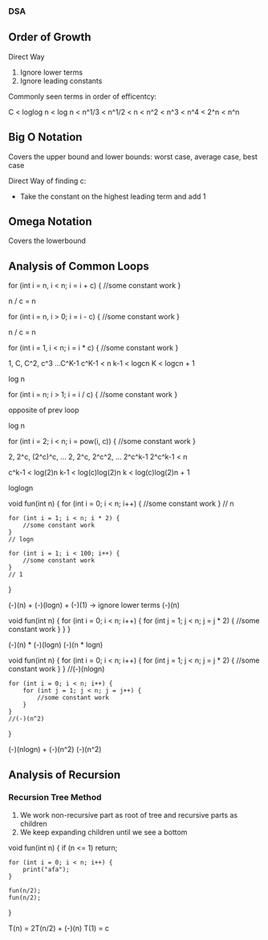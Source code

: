 ### DSA

## Order of Growth

Direct Way

1. Ignore lower terms
2. Ignore leading constants

Commonly seen terms in order of efficentcy:

C < loglog n < log n < n^1/3 < n^1/2 < n < n^2 < n^3 < n^4 < 2^n < n^n

## Big O Notation

Covers the upper bound and lower bounds: worst case, average case, best case

Direct Way of finding c:
- Take the constant on the highest leading term and add 1

## Omega Notation

Covers the lowerbound

## Analysis of Common Loops

for (int i = n, i < n; i = i + c) { 
	//some constant work
}

n / c = n

for (int i = n, i > 0; i = i - c) { 
	//some constant work
}

n / c = n

for (int i = 1, i < n; i = i * c) { 
	//some constant work
}

1, C, C^2, c^3 ...C^K-1
c^K-1 < n
k-1 < logcn
K < logcn + 1

log n

for (int i = n; i > 1; i = i / c) { 
	//some constant work
}

opposite of prev loop

log n

for (int i = 2; i < n; i = pow(i, c)) { 
	//some constant work
}

2, 2^c, (2^c)^c, ...
2, 2^c, 2^c^2, ... 2^c^k-1
2^c^k-1 < n

c^k-1 < log(2)n
k-1 < log(c)log(2)n
k < log(c)log(2)n + 1

loglogn

void fun(int n) { 
	for (int i = 0; i < n; i++) { 
		//some constant work
	}
	// n

	for (int i = 1; i < n; i * 2) { 
		//some constant work
	}
	// logn

	for (int i = 1; i < 100; i++) { 
		//some constant work
	}
	// 1
}

(-)(n) + (-)(logn) + (-)(1) -> ignore lower terms
(-)(n)

void fun(int n) { 
	for (int i = 0; i < n; i++) { 
		for (int j = 1; j < n; j = j * 2) { 
			//some constant work
		}
	}
}

(-)(n) * (-)(logn)
(-)(n * logn)


void fun(int n) { 
	for (int i = 0; i < n; i++) { 
		for (int j = 1; j < n; j = j * 2) { 
			//some constant work
		}
	}
	//(-)(nlogn)

	for (int i = 0; i < n; i++) { 
		for (int j = 1; j < n; j = j++) { 
			//some constant work
		}
	}
	//(-)(n^2)
}

(-)(nlogn) + (-)(n^2)
(-)(n^2)

## Analysis of Recursion

### Recursion Tree Method

1. We work non-recursive part as root of tree and recursive parts as children
2. We keep expanding children until we see a bottom

void fun(int n) { 
	if (n <= 1) return;
	
	for (int i = 0; i < n; i++) { 
		print("afa");
	}

	fun(n/2);
	fun(n/2);
}

T(n) = 2T(n/2) + (-)(n)
T(1) = c

